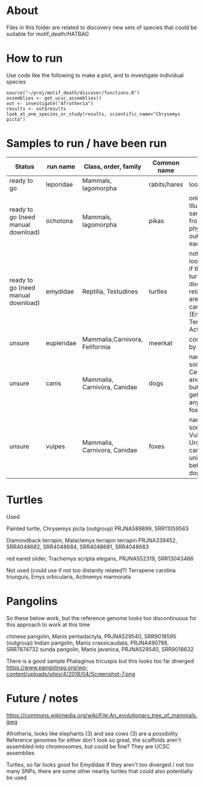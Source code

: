 About
=====

Files in this folder are related to discovery new sets of species that could be suitable for motif_death/HATBAG

How to run
==========

Use code like the following to make a plot, and to investigate individual species
```
source("~/proj/motif_death/discover/functions.R")
assemblies <- get_ucsc_assemblies()
out <- investigate("Afrotheria")
results <- out$results
look_at_one_species_or_study(results, scientific_name="Chrysemys picta")
```

Samples to run / have been run
==============================

|Status|run name|Class, order, family|Common name|Notes|
|---|---|---|---|---|
|ready to go|leporidae | Mammals, lagomorpha | rabits/hares|looks great|
|ready to go (need manual download)|ochotona | Mammals, lagomorpha | pikas|only using Illumina data. samples are from two phyla, use as outgroups to each other|
|ready to go (need manual download)| emydidae | Reptilia, Testudines | turtles | nothing else looked good. if these turtles aren't doo distantly related, there are more than can be added (Emys, Terrapene, Actinemys)|
|unsure|eupleridae|Mammalia,Carnivora, Feliformia| meerkat |config made by Jhamat?|
|unsure|canis|Mammalia, Carnivora, Canidae| dogs | name should somehow be Cerdocyonina and Canina, but cannot get unique any better vs foxes|
|unsure|vulpes|Mammalia, Carnivora, Canidae | foxes | name should somehow be Vulpini and Urocyon, but cannot get unique any better vs dogs|


Turtles
=======

Used

Painted turtle, Chrysemys picta (outgroup) PRJNA589899, SRR11059563

Diamondback terrapin, Malaclemys terrapin terrapin PRJNA339452, SRR4048682, SRR4048684, SRR4048681, SRR4048683

red eared slider, Trachemys scripta elegans, PRJNA552319, SRR13043486

Not used (could use if not too distantly related?)
Terrapene carolina triunguis, Emys orbicularis, Actinemys marmorata


Pangolins
=========

So these below work, but the reference genome looks too discontinuous for this approach to work at this time


chinese pangolin, Manis pentadactyla, PRJNA529540, SRR9018595 (outgroup)
Indian pangolin, Manis crassicaudata, PRJNA490788, SRR7874732
sunda pangolin, Manis javanica, PRJNA529540, SRR9018632

There is a good sample Phataginus tricuspis but this looks too far diverged
https://www.pangolinsg.org/wp-content/uploads/sites/4/2018/04/Screenshot-7.png




Future / notes
==============


https://commons.wikimedia.org/wiki/File:An_evolutionary_tree_of_mammals.jpeg

Afrotheria, looks like elephants (3) and sea cows (3) are a possibility
Reference genomes for either don't look so great, the scaffolds aren't assembled into chromosomes, but could be fine? They are UCSC assemblies


Turtles, so far looks good for Emydidae
If they aren't too diverged / not too many SNPs, there are some other nearby turtles that could also potentially be used
